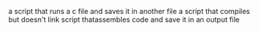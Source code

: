 a script that runs a c file and saves it in another file
a script that compiles but doesn't link
script thatassembles code and save it in an output file
